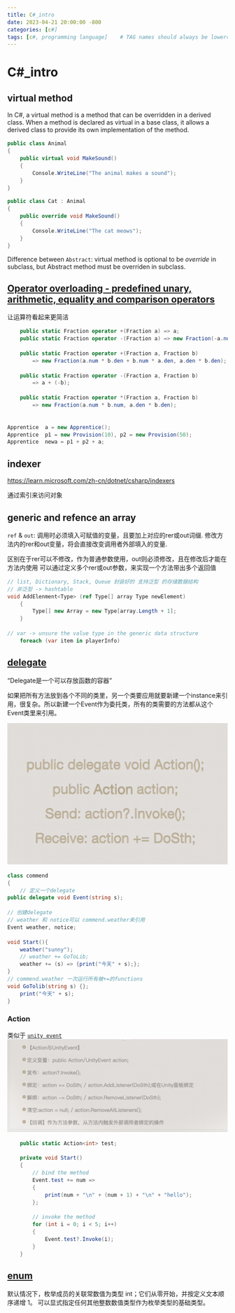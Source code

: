 ```yaml
---
title: C#_intro
date: 2023-04-21 20:00:00 -800
categories: [c#]
tags: [c#, programming language]    # TAG names should always be lowercase
---
```


# C#_intro

## virtual method
In C#, a virtual method is a method that can be overridden in a derived class. When a method is declared as virtual in a base class, it allows a derived class to provide its own implementation of the method.

```c#
public class Animal
{
    public virtual void MakeSound()
    {
        Console.WriteLine("The animal makes a sound");
    }
}
```
```c#
public class Cat : Animal
{
    public override void MakeSound()
    {
        Console.WriteLine("The cat meows");
    }
}
```
Difference between `Abstract`: virtual method is optional to be *override* in subclass, but Abstract method must be overriden in subclass.

## [Operator overloading - predefined unary, arithmetic, equality and comparison operators](https://learn.microsoft.com/en-us/dotnet/csharp/language-reference/operators/operator-overloading)
让运算符看起来更简洁
```c#
    public static Fraction operator +(Fraction a) => a;
    public static Fraction operator -(Fraction a) => new Fraction(-a.num, a.den);

    public static Fraction operator +(Fraction a, Fraction b)
        => new Fraction(a.num * b.den + b.num * a.den, a.den * b.den);

    public static Fraction operator -(Fraction a, Fraction b)
        => a + (-b);

    public static Fraction operator *(Fraction a, Fraction b)
        => new Fraction(a.num * b.num, a.den * b.den);


Apprentice  a = new Apprentice();
Apprentice  p1 = new Provision(10), p2 = new Provision(50);
Apprentice  newa = p1 + p2 + a;
```
## indexer
https://learn.microsoft.com/zh-cn/dotnet/csharp/indexers

通过索引来访问对象

## generic and refence an array
`ref` & `out`: 调用时必须填入可赋值的变量，且要加上对应的rer或out词缀. 修改方法内的rer和out变量，将会直接改变调用者外部填入的变量. 

区别在于rer可以不修改，作为普通参数使用，out则必须修改，且在修改后才能在方法内使用
可以通过定义多个rer或out参数，来实现一个方法带出多个返回值 
```c#
// list, Dictionary, Stack, Queue 封装好的 支持泛型 的存储数据结构
// 非泛型 -> hashtable
void AddElenment<Type> (ref Type[] array Type newElement)
    {
        Type[] new Array = new Type[array.Length + 1];
    }

// var -> unsure the value type in the generic data structure
    foreach (var item in playerInfo)
```

## [delegate](https://learn.microsoft.com/en-us/dotnet/csharp/programming-guide/delegates/)
“Delegate是一个可以存放函数的容器”

如果把所有方法放到各个不同的类里，另一个类要应用就要新建一个instance来引用，很复杂。所以新建一个Event作为委托类，所有的类需要的方法都从这个Event类里来引用。

![131059](/assets/pic/131059.png)
```c#
class commend
{
    // 定义一个delegate
public delegate void Event(string s);

// 创建delegate
// weather 和 notice可以 commend.weather来引用
Event weather, notice;

void Start(){
    weather("sunny");
    // weather += GoToLib;
    weather += (s) => {print("今天" + s);};
}
// commend.weather 一次运行所有被+=的functions
void GoTolib(string s) {};
    print("今天" + s);
}
```
### Action
类似于 [`unity event`](https://blog.csdn.net/qq_28849871/article/details/78366236)
![](/assets/pic/133919.png)
```c#
    public static Action<int> test;

    private void Start()
    {
        // bind the method
        Event.test += num =>
        {
            print(num + "\n" + (num + 1) + "\n" + "hello");
        };

        // invoke the method
        for (int i = 0; i < 5; i++)
        {
            Event.test?.Invoke(i);
        }
    }
```

## [enum](https://learn.microsoft.com/zh-cn/dotnet/csharp/language-reference/builtin-types/enum)

默认情况下，枚举成员的关联常数值为类型 int；它们从零开始，并按定义文本顺序递增 1。 可以显式指定任何其他整数数值类型作为枚举类型的基础类型。


